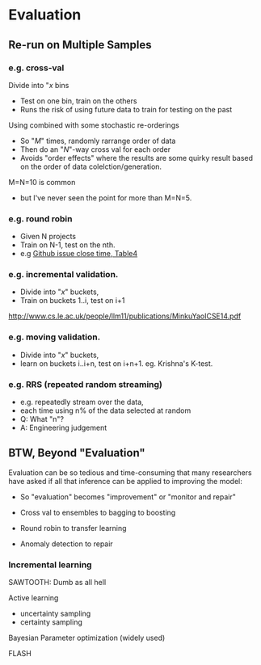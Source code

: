 # Evaluation

## Re-run on Multiple Samples

###  e.g. cross-val

Divide into "_x_ bins

- Test on one bin, train on the others
- Runs the risk of using future data
  to train for testing on the past

Using combined with some stochastic re-orderings

- So "_M_" times, randomly rarrange order of data
- Then do an "_N_"-way cross val for each order
- Avoids "order effects" where the results are  some quirky result based on the order of data colelction/generation.

M=N=10 is common

- but I've never seen the point for more than M=N=5.

### e.g. round robin

- Given N projects
- Train on N-1, test on the nth.
- e.g [Github issue close time, Table4](https://arxiv.org/pdf/1702.07735.pdf)

###  e.g. incremental validation. 

- Divide into "_x_" buckets, 
- Train on buckets 1..i, test on i+1



http://www.cs.le.ac.uk/people/llm11/publications/MinkuYaoICSE14.pdf


###  e.g. moving validation. 

- Divide into "_x_"
        buckets, 
- learn on buckets i..i+n, test
	on i+n+1. eg. Krishna's K-test.

### e.g. RRS (repeated random streaming)

- e.g. repeatedly stream over the data, 
- each time using n% of the data selected at random
- Q: What "n"? 
- A: Engineering judgement 

## BTW, Beyond "Evaluation"

Evaluation can be so tedious and time-consuming that many researchers have asked
if all that inference can be applied to improving the model:

- So "evaluation" becomes "improvement" or "monitor and repair"

- Cross val to ensembles to bagging to boosting

- Round robin
to transfer learning 

- Anomaly detection
to repair 

### Incremental learning

SAWTOOTH: Dumb as all hell

Active learning

- uncertainty sampling
- certainty sampling

Bayesian Parameter optimization (widely used)

FLASH
